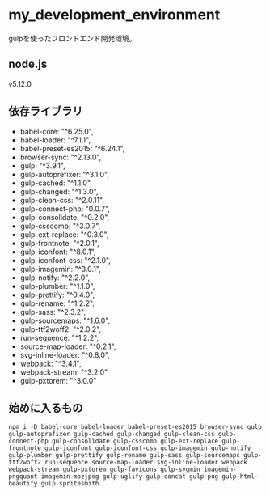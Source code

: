 # my_development_environment
gulpを使ったフロントエンド開発環境。

## node.js
v5.12.0

## 依存ライブラリ
* babel-core: "^6.25.0",
* babel-loader: "^7.1.1",
* babel-preset-es2015: "^6.24.1",
* browser-sync: "^2.13.0",
* gulp: "^3.9.1",
* gulp-autoprefixer: "^3.1.0",
* gulp-cached: "^1.1.0",
* gulp-changed: "^1.3.0",
* gulp-clean-css: "^2.0.11",
* gulp-connect-php: "0.0.7",
* gulp-consolidate: "^0.2.0",
* gulp-csscomb: "^3.0.7",
* gulp-ext-replace: "^0.3.0",
* gulp-frontnote: "^2.0.1",
* gulp-iconfont: "^8.0.1",
* gulp-iconfont-css: "^2.1.0",
* gulp-imagemin: "^3.0.1",
* gulp-notify: "^2.2.0",
* gulp-plumber: "^1.1.0",
* gulp-prettify: "^0.4.0",
* gulp-rename: "^1.2.2",
* gulp-sass: "^2.3.2",
* gulp-sourcemaps: "^1.6.0",
* gulp-ttf2woff2: "^2.0.2",
* run-sequence: "^1.2.2",
* source-map-loader: "^0.2.1",
* svg-inline-loader: "^0.8.0",
* webpack: "^3.4.1",
* webpack-stream: "^3.2.0"
* gulp-pxtorem: "^3.0.0"

## 始めに入るもの
```
npm i -D babel-core babel-loader babel-preset-es2015 browser-sync gulp gulp-autoprefixer gulp-cached gulp-changed gulp-clean-css gulp-connect-php gulp-consolidate gulp-csscomb gulp-ext-replace gulp-frontnote gulp-iconfont gulp-iconfont-css gulp-imagemin gulp-notify gulp-plumber gulp-prettify gulp-rename gulp-sass gulp-sourcemaps gulp-ttf2woff2 run-sequence source-map-loader svg-inline-loader webpack webpack-stream gulp-pxtorem gulp-favicons gulp-svgmin imagemin-pngquant imagemin-mozjpeg gulp-uglify gulp-concat gulp-pug gulp-html-beautify gulp.spritesmith
```

